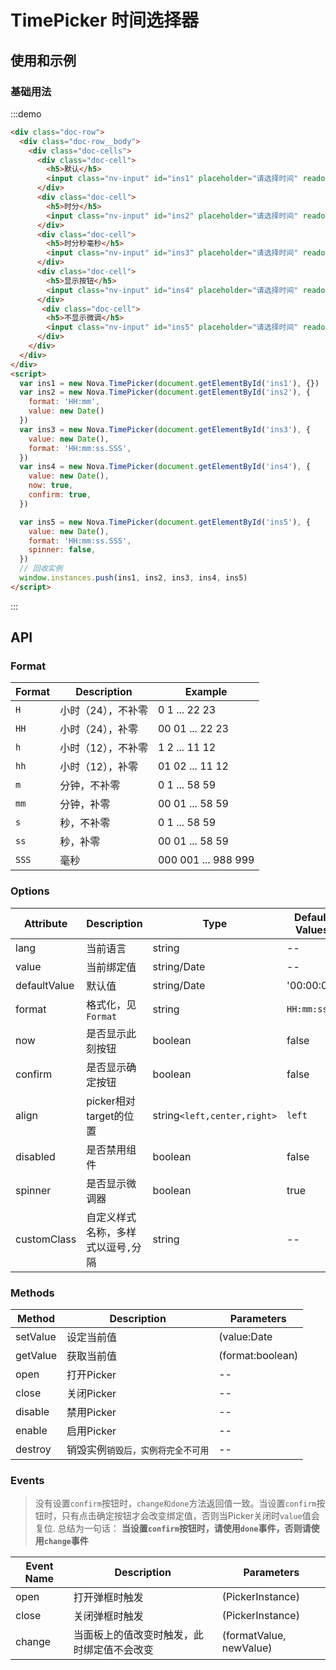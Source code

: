 # TimePicker 时间选择器

## 使用和示例

### 基础用法
:::demo
```html
<div class="doc-row">
  <div class="doc-row__body">
    <div class="doc-cells">
      <div class="doc-cell">
        <h5>默认</h5>
        <input class="nv-input" id="ins1" placeholder="请选择时间" readonly>
      </div>
      <div class="doc-cell">
        <h5>时分</h5>
        <input class="nv-input" id="ins2" placeholder="请选择时间" readonly>
      </div>
      <div class="doc-cell">
        <h5>时分秒毫秒</h5>
        <input class="nv-input" id="ins3" placeholder="请选择时间" readonly>
      </div>
      <div class="doc-cell">
        <h5>显示按钮</h5>
        <input class="nv-input" id="ins4" placeholder="请选择时间" readonly>
      </div>
       <div class="doc-cell">
        <h5>不显示微调</h5>
        <input class="nv-input" id="ins5" placeholder="请选择时间" readonly>
      </div>  
    </div>  
  </div>  
</div>
<script>
  var ins1 = new Nova.TimePicker(document.getElementById('ins1'), {})
  var ins2 = new Nova.TimePicker(document.getElementById('ins2'), {
    format: 'HH:mm',
    value: new Date()
  })
  var ins3 = new Nova.TimePicker(document.getElementById('ins3'), {
    value: new Date(),
    format: 'HH:mm:ss.SSS',
  })
  var ins4 = new Nova.TimePicker(document.getElementById('ins4'), {
    value: new Date(),
    now: true,
    confirm: true,
  })

  var ins5 = new Nova.TimePicker(document.getElementById('ins5'), {
    value: new Date(),
    format: 'HH:mm:ss.SSS',
    spinner: false,
  })
  // 回收实例
  window.instances.push(ins1, ins2, ins3, ins4, ins5)
</script>  
```
:::




## API

### Format
| Format   | Description|  Example |
| ----------- | ----------- | ----------- |
| `H` | 小时（24），不补零 | 0 1 ... 22 23 |
| `HH` | 小时（24），补零 | 00 01 ... 22 23 |
| `h` | 小时（12），不补零 | 1 2 ... 11 12 |
| `hh` | 小时（12），补零 | 01 02 ... 11 12 |
| `m` | 分钟，不补零 | 0 1 ... 58 59 |
| `mm` | 分钟，补零 | 00 01 ... 58 59 |
| `s` | 秒，不补零 | 0 1 ... 58 59 |
| `ss` | 秒，补零 | 00 01 ... 58 59 |
| `SSS` | 毫秒 | 000 001 ... 988 999 |

### Options
| Attribute   | Description | Type |  Default Values |
| ----------- | ----------- | ----------- | ----------- |
| lang | 当前语言 | string | -- |
| value | 当前绑定值 | string/Date | -- |
| defaultValue | 默认值 | string/Date | '00:00:00' |
| format | 格式化，见`Format` | string | `HH:mm:ss` |
| now | 是否显示此刻按钮 | boolean | false |
| confirm | 是否显示确定按钮 | boolean | false |
| align | picker相对target的位置 | string`<left,center,right>` | `left` |
| disabled | 是否禁用组件 | boolean | false |
| spinner | 是否显示微调器 | boolean | true |
| customClass | 自定义样式名称，多样式以逗号`,`分隔 | string | -- |


### Methods
| Method  | Description | Parameters |
| ----------- | ----------- | ----------- |
| setValue | 设定当前值 | (value:Date|null) |
| getValue | 获取当前值 | (format:boolean) |
| open | 打开Picker | -- |
| close | 关闭Picker | -- |
| disable | 禁用Picker | -- |
| enable | 启用Picker | -- |
| destroy | 销毁实例`销毁后，实例将完全不可用` | -- |


### Events

> 没有设置`confirm`按钮时，`change和done`方法返回值一致。当设置`confirm`按钮时，只有点击确定按钮才会改变绑定值，否则当Picker关闭时`value`值会复位. 
总结为一句话： **当设置`confirm`按钮时，请使用`done`事件，否则请使用`change`事件**

| Event Name  | Description | Parameters |
| ----------- | ----------- | ----------- |
| open | 打开弹框时触发 | (PickerInstance) |
| close | 关闭弹框时触发 | (PickerInstance) |
| change | 当面板上的值改变时触发，此时绑定值不会改变 | (formatValue, newValue) |

